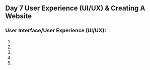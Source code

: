 ## Day 7 User Experience (UI/UX) & Creating A Website

### User Interface/User Experience (UI/UX):

1.
2.
3.
4.
5.
